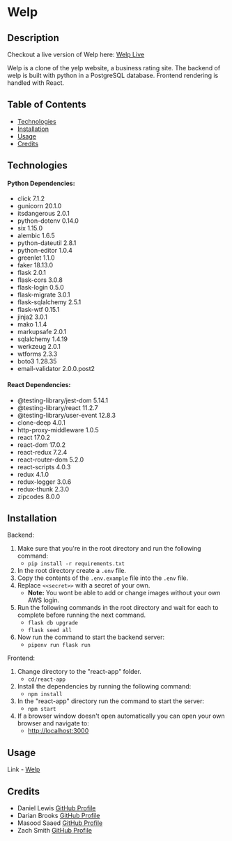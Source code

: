 # Welp

## Description
Checkout a live version of Welp here: [Welp Live](https://welp-686p.onrender.com/)

Welp is a clone of the yelp website, a business rating site. The backend of welp is built with python in a PostgreSQL database. Frontend rendering is handled with React.

## Table of Contents
- [Technologies](#technologies)
- [Installation](#installation)
- [Usage](#usage)
- [Credits](#credits)

## Technologies

#### Python Dependencies:
- click 7.1.2
- gunicorn 20.1.0
- itsdangerous 2.0.1
- python-dotenv 0.14.0
- six 1.15.0
- alembic 1.6.5
- python-dateutil 2.8.1
- python-editor 1.0.4
- greenlet 1.1.0
- faker 18.13.0
- flask 2.0.1
- flask-cors 3.0.8
- flask-login 0.5.0
- flask-migrate 3.0.1
- flask-sqlalchemy 2.5.1
- flask-wtf 0.15.1
- jinja2 3.0.1
- mako 1.1.4
- markupsafe 2.0.1
- sqlalchemy 1.4.19
- werkzeug 2.0.1
- wtforms 2.3.3
- boto3 1.28.35
- email-validator 2.0.0.post2

#### React Dependencies:

- @testing-library/jest-dom 5.14.1
- @testing-library/react 11.2.7
- @testing-library/user-event 12.8.3
- clone-deep 4.0.1
- http-proxy-middleware 1.0.5
- react 17.0.2
- react-dom 17.0.2
- react-redux 7.2.4
- react-router-dom 5.2.0
- react-scripts 4.0.3
- redux 4.1.0
- redux-logger 3.0.6
- redux-thunk 2.3.0
- zipcodes 8.0.0

## Installation

Backend:
1. Make sure that you're in the root directory and run the following command:
    - ```pip install -r requirements.txt```
2. In the root directory create a ```.env``` file.
3. Copy the contents of the ```.env.example``` file into the ```.env``` file.
4. Replace ```<<secret>>``` with a secret of your own.
    - **Note:** You wont be able to add or change images without your own AWS login.
5. Run the following commands in the root directory and wait for each to complete before running the next command.
    - ```flask db upgrade```
    - ```flask seed all```
6. Now run the command to start the backend server:
    - ```pipenv run flask run```

Frontend:
1. Change directory to the "react-app" folder.
    - ```cd/react-app```
2. Install the dependencies by running the following command:
    - ```npm install```
3. In the "react-app" directory run the command to start the server:
    - ```npm start```
4. If a browser window doesn't open automatically you can open your own browser and navigate to:
    - [http://localhost:3000](http://localhost:3000)

## Usage

Link - [Welp](https://welp-686p.onrender.com)

## Credits
- Daniel Lewis [GitHub Profile](https://github.com/akatheduelist)
- Darian Brooks [GitHub Profile](https://github.com/darocket34)
- Masood Saaed [GitHub Profile](https://github.com/MasoodMS95)
- Zach Smith [GitHub Profile](https://github.com/Lemelisk271)
